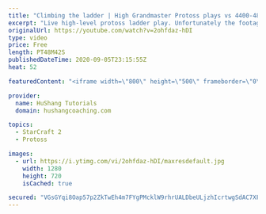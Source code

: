```yaml
---
title: "Climbing the ladder | High Grandmaster Protoss plays vs 4400-4800 players"
excerpt: "Live high-level protoss ladder play. Unfortunately the footage came out quite choppy at some points and I was considering just not posting today, but I will post it anyways in case a few of you want to watch still. I'm trying to figure out what the cause of the lag is and hopefully I can get some cleaner"
originalUrl: https://youtube.com/watch?v=2ohfdaz-hDI
type: video
price: Free
length: PT48M42S
publishedDateTime: 2020-09-05T23:15:55Z
heat: 52

featuredContent: "<iframe width=\"800\" height=\"500\" frameborder=\"0\" src=\"https://www.youtube.com/embed/2ohfdaz-hDI\" allow=\"accelerometer; autoplay; encrypted-media; gyroscope; picture-in-picture\" allowfullscreen></iframe>"

provider:
  name: HuShang Tutorials
  domain: hushangcoaching.com

topics:
  - StarCraft 2
  - Protoss

images:
  - url: https://i.ytimg.com/vi/2ohfdaz-hDI/maxresdefault.jpg
    width: 1280
    height: 720
    isCached: true

secured: "VGsGYqi8Oap57p2ZkTwEh4m7FYgPMcklW9rhrUALDbeULjzhIcrtwgSdAC7XFK5vUU3wTc8o2QYv4KaUJkh2iDjsqrDX8H8oJ1RbYeD5bG4ZchGZ4T1EvTw2f2Eh00CpiJgz3+TEN1uMx9/rElr+ewSqnYfLtBWvbMlXS/5BZEKyFI+2sOOrl89wYQ4mjGnMBLghOTVuYlmwub3qmse10zPeeLPPP59CTr93034nF0U57Hl7Mx5ZY39rog2XT4X5FMytVLB3VxNUKiNzGNLZI+TwZ3LE/Tf/KUhY8vtFBcwQN2XDV16blmzsqWia0P53i8DDLOU7yluSNME0aSlVHuBtxTT7/v1dN3Ppb/B5sOMxP1zJW0DY7xA1JE4veSXf528UwAST3QK9IlxXjtFKPto9/9OGVRNntjqn9VAcYeE=;0XfzkWmHucbrh0BA5+LcHg=="
---
```


